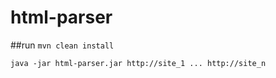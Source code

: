 # html-parser

##run
`mvn clean install`

`java -jar html-parser.jar http://site_1 ... http://site_n`